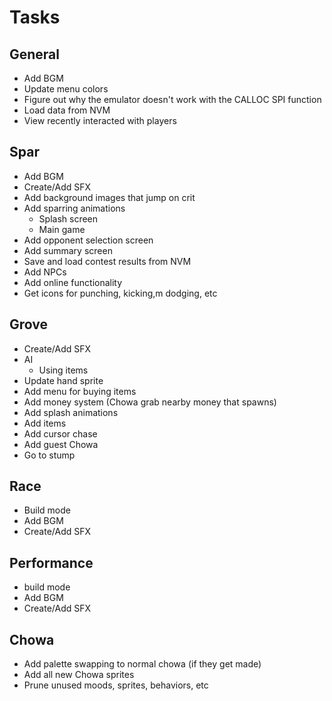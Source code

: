 # Tasks

## General
- Add BGM
- Update menu colors
- Figure out why the emulator doesn't work with the CALLOC SPI function
- Load data from NVM
- View recently interacted with players

## Spar
- Add BGM
- Create/Add SFX
- Add background images that jump on crit
- Add sparring animations
  - Splash screen
  - Main game
- Add opponent selection screen
- Add summary screen
- Save and load contest results from NVM
- Add NPCs
- Add online functionality
- Get icons for punching, kicking,m dodging, etc

## Grove
- Create/Add SFX
- AI
  - Using items
- Update hand sprite
- Add menu for buying items
- Add money system (Chowa grab nearby money that spawns)
- Add splash animations
- Add items
- Add cursor chase
- Add guest Chowa
- Go to stump

## Race
- Build mode
- Add BGM
- Create/Add SFX

## Performance
- build mode
- Add BGM
- Create/Add SFX

## Chowa
- Add palette swapping to normal chowa (if they get made)
- Add all new Chowa sprites
- Prune unused moods, sprites, behaviors, etc